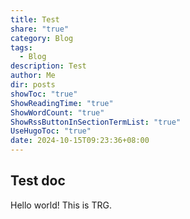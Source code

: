 ```yaml
---
title: Test
share: "true"
category: Blog
tags:
  - Blog
description: Test
author: Me
dir: posts
showToc: "true"
ShowReadingTime: "true"
ShowWordCount: "true"
ShowRssButtonInSectionTermList: "true"
UseHugoToc: "true"
date: 2024-10-15T09:23:36+08:00
---
```


## Test doc
Hello world!
This is TRG.
